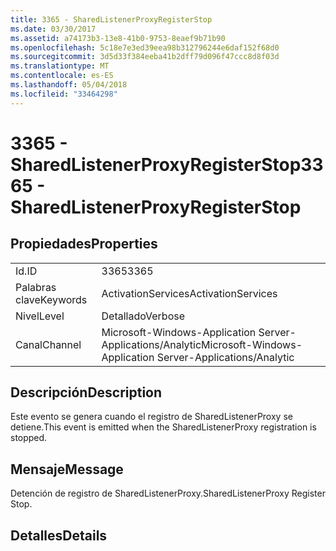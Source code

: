 ```yaml
---
title: 3365 - SharedListenerProxyRegisterStop
ms.date: 03/30/2017
ms.assetid: a74173b3-13e8-41b0-9753-8eaef9b71b90
ms.openlocfilehash: 5c18e7e3ed39eea98b312796244e6daf152f68d0
ms.sourcegitcommit: 3d5d33f384eeba41b2dff79d096f47ccc8d8f03d
ms.translationtype: MT
ms.contentlocale: es-ES
ms.lasthandoff: 05/04/2018
ms.locfileid: "33464298"
---
```

# <a name="3365---sharedlistenerproxyregisterstop"></a><span data-ttu-id="afcc6-102">3365 - SharedListenerProxyRegisterStop</span><span class="sxs-lookup"><span data-stu-id="afcc6-102">3365 - SharedListenerProxyRegisterStop</span></span>
## <a name="properties"></a><span data-ttu-id="afcc6-103">Propiedades</span><span class="sxs-lookup"><span data-stu-id="afcc6-103">Properties</span></span>  
  
|||  
|-|-|  
|<span data-ttu-id="afcc6-104">Id.</span><span class="sxs-lookup"><span data-stu-id="afcc6-104">ID</span></span>|<span data-ttu-id="afcc6-105">3365</span><span class="sxs-lookup"><span data-stu-id="afcc6-105">3365</span></span>|  
|<span data-ttu-id="afcc6-106">Palabras clave</span><span class="sxs-lookup"><span data-stu-id="afcc6-106">Keywords</span></span>|<span data-ttu-id="afcc6-107">ActivationServices</span><span class="sxs-lookup"><span data-stu-id="afcc6-107">ActivationServices</span></span>|  
|<span data-ttu-id="afcc6-108">Nivel</span><span class="sxs-lookup"><span data-stu-id="afcc6-108">Level</span></span>|<span data-ttu-id="afcc6-109">Detallado</span><span class="sxs-lookup"><span data-stu-id="afcc6-109">Verbose</span></span>|  
|<span data-ttu-id="afcc6-110">Canal</span><span class="sxs-lookup"><span data-stu-id="afcc6-110">Channel</span></span>|<span data-ttu-id="afcc6-111">Microsoft-Windows-Application Server-Applications/Analytic</span><span class="sxs-lookup"><span data-stu-id="afcc6-111">Microsoft-Windows-Application Server-Applications/Analytic</span></span>|  
  
## <a name="description"></a><span data-ttu-id="afcc6-112">Descripción</span><span class="sxs-lookup"><span data-stu-id="afcc6-112">Description</span></span>  
 <span data-ttu-id="afcc6-113">Este evento se genera cuando el registro de SharedListenerProxy se detiene.</span><span class="sxs-lookup"><span data-stu-id="afcc6-113">This event is emitted when the SharedListenerProxy registration is stopped.</span></span>  
  
## <a name="message"></a><span data-ttu-id="afcc6-114">Mensaje</span><span class="sxs-lookup"><span data-stu-id="afcc6-114">Message</span></span>  
 <span data-ttu-id="afcc6-115">Detención de registro de SharedListenerProxy.</span><span class="sxs-lookup"><span data-stu-id="afcc6-115">SharedListenerProxy Register Stop.</span></span>  
  
## <a name="details"></a><span data-ttu-id="afcc6-116">Detalles</span><span class="sxs-lookup"><span data-stu-id="afcc6-116">Details</span></span>

